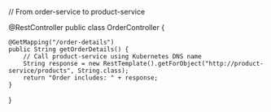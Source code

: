 // From order-service to product-service

@RestController
public class OrderController {

    @GetMapping("/order-details")
    public String getOrderDetails() {
        // Call product-service using Kubernetes DNS name
        String response = new RestTemplate().getForObject("http://product-service/products", String.class);
        return "Order includes: " + response;
    }
}